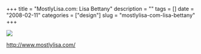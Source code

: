 +++
title = "MostlyLisa.com: Lisa Bettany"
description = ""
tags = []
date = "2008-02-11"
categories = ["design"]
slug = "mostlylisa-com-lisa-bettany"
+++


 

  <div id="screens-thumbs" class="clearfix">
    <div class="txt-center" id="design-submission"><a href="http://www.mostlylisa.com/"><img id='bluga-thumbnail-966' class='bluga-thumbnail large' src='//konigi.com/media/bluga/
wt47f27ef26e11c_0.jpg'/></a></div>  
  </div>   
<p><a href="http://www.mostlylisa.com/">http://www.mostlylisa.com/</a></p>




